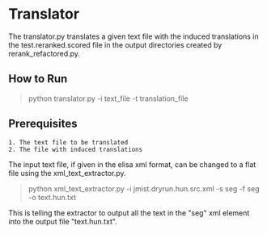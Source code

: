 # Translator

The translator.py translates a given text file with the induced translations in the test.reranked.scored file in the
output directories created by rerank_refactored.py. 

## How to Run
> python translator.py -i text_file -t translation_file
> 

## Prerequisites
    1. The text file to be translated
    2. The file with induced translations

The input text file, if given in the elisa xml format, can be changed to a flat file using the xml_text_extractor.py.

> python xml_text_extractor.py -i jmist.dryrun.hun.src.xml -s seg -f seg -o text.hun.txt

This is telling the extractor to output all the text in the "seg" xml element into the output file "text.hun.txt".